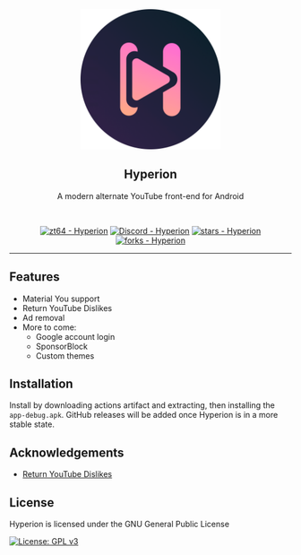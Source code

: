 <div align="center">
  <img src="assets/logo.png" width=250>

## Hyperion

A modern alternate YouTube front-end for Android

  <br>

[![zt64 - Hyperion](https://img.shields.io/static/v1?label=zt64&message=Hyperion&color=teal&logo=github&style=for-the-badge)](https://github.com/zt64/Hyperion "Go to GitHub repo")
[![Discord - Hyperion](https://img.shields.io/discord/952784045702537246?color=teal&label=Hyperion&logo=Discord&logoColor=white&style=for-the-badge)](https://discord.gg/nsvwH5xDQM "Join our discord server")
[![stars - Hyperion](https://img.shields.io/github/stars/zt64/Hyperion?style=for-the-badge)](https://github.com/zt64/Hyperion)
[![forks - Hyperion](https://img.shields.io/github/forks/zt64/Hyperion?style=for-the-badge)](https://github.com/zt64/Hyperion)

  <hr>
</div>

## Features

- Material You support
- Return YouTube Dislikes
- Ad removal
- More to come:
    - Google account login
    - SponsorBlock
    - Custom themes

## Installation

Install by downloading actions artifact and extracting, then installing the `app-debug.apk`. GitHub
releases will be added once Hyperion is in a more stable state.

## Acknowledgements

- [Return YouTube Dislikes](https://github.com/Anarios/return-youtube-dislike)

## License

Hyperion is licensed under the GNU General Public License

[![License: GPL v3](https://img.shields.io/badge/License-GPL%20v3-blue.svg?style=for-the-badge)](https://www.gnu.org/licenses/gpl-3.0)
